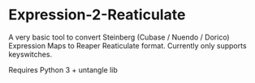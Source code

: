 # Expression-2-Reaticulate

A very basic tool to convert Steinberg (Cubase / Nuendo / Dorico) Expression Maps to Reaper Reaticulate format.
Currently only supports keyswitches.

Requires Python 3 + untangle lib
